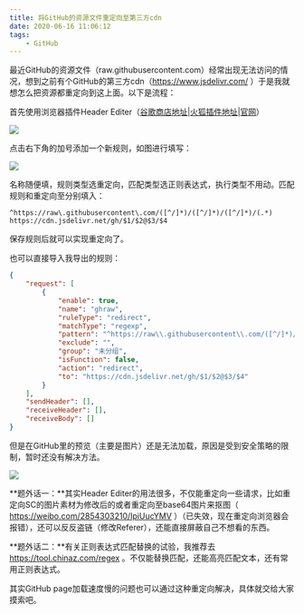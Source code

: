 ```yaml
---
title: 将GitHub的资源文件重定向至第三方cdn
date: 2020-06-16 11:06:12
tags: 
	- GitHub
---
```


最近GitHub的资源文件（raw.githubusercontent.com）经常出现无法访问的情况，想到之前有个GitHub的第三方cdn（https://www.jsdelivr.com/ ）于是我就想怎么把资源都重定向到这上面。以下是流程：

<!-- more -->

首先使用浏览器插件Header Editer（[谷歌商店地址](https://chrome.google.com/webstore/detail/header-editor/eningockdidmgiojffjmkdblpjocbhgh)|[火狐插件地址](https://addons.mozilla.org/zh-CN/firefox/addon/header-editor/)|[官网](https://he.firefoxcn.net/)）

![](https://b.bdstatic.com/comment/M8qbLULbBRwSkC8Rwi_qHw7203d9ce5afecf01c908dea9b5d9c436.png)



点击右下角的加号添加一个新规则，如图进行填写：



![](https://b.bdstatic.com/comment/M8qbLULbBRwSkC8Rwi_qHwd97bc56595bf2a37c9b7de39b51bb934.png)



名称随便填，规则类型选重定向，匹配类型选正则表达式，执行类型不用动。匹配规则和重定向至分别填入：

```
^https://raw\.githubusercontent\.com/([^/]*)/([^/]*)/([^/]*)/(.*)
https://cdn.jsdelivr.net/gh/$1/$2@$3/$4
```

保存规则后就可以实现重定向了。



也可以直接导入我导出的规则：

```json
{
	"request": [
		{
			"enable": true,
			"name": "ghraw",
			"ruleType": "redirect",
			"matchType": "regexp",
			"pattern": "^https://raw\\.githubusercontent\\.com/([^/]*)/([^/]*)/([^/]*)/(.*)",
			"exclude": "",
			"group": "未分组",
			"isFunction": false,
			"action": "redirect",
			"to": "https://cdn.jsdelivr.net/gh/$1/$2@$3/$4"
		}
	],
	"sendHeader": [],
	"receiveHeader": [],
	"receiveBody": []
}
```



但是在GitHub里的预览（主要是图片）还是无法加载，原因是受到安全策略的限制，暂时还没有解决方法。

![](https://b.bdstatic.com/comment/M8qbLULbBRwSkC8Rwi_qHw8b1d2a5b019e7a155fd8bc5a8ba0748e.png)



**题外话一：**其实Header Editer的用法很多，不仅能重定向一些请求，比如重定向SC的图片素材为修改后的或者重定向至base64图片来抠图（ https://weibo.com/2854303210/IpiUucYMV ）（已失效，现在重定向浏览器会报错），还可以反反盗链（修改Referer），还能直接屏蔽自己不想看的东西。

**题外话二：**有关正则表达式匹配替换的试验，我推荐去 https://tool.chinaz.com/regex 。不仅能替换匹配，还能高亮匹配文本，还有常用正则表达式。



其实GitHub page加载速度慢的问题也可以通过这种重定向解决，具体就交给大家摸索吧。